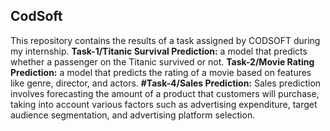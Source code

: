## CodSoft
This repository contains the results of a task assigned by CODSOFT during my internship.
**Task-1/Titanic Survival Prediction:**
a model that predicts whether a passenger on the Titanic survived or not.
**Task-2/Movie Rating Prediction:**
a model that predicts the rating of a movie based on features like genre, director, and actors.
**#Task-4/Sales Prediction:**
Sales prediction involves forecasting the amount of a product that customers will purchase, taking into account various factors such as advertising expenditure, target audience segmentation, and advertising platform selection.
